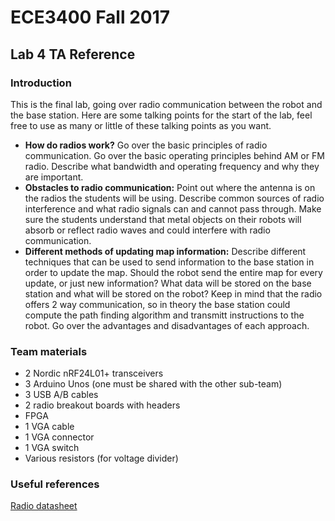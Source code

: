 # ECE3400 Fall 2017
## Lab 4 TA Reference
### Introduction
This is the final lab, going over radio communication between the robot and the base station. Here are some talking points for the start of the lab, feel free to use as many or little of these talking points as you want.
* **How do radios work?** Go over the basic principles of radio communication. Go over the basic operating principles behind AM or FM radio. Describe what bandwidth and operating frequency and why they are important.
* **Obstacles to radio communication:** Point out where the antenna is on the radios the students will be using. Describe common sources of radio interference and what radio signals can and cannot pass through. Make sure the students understand that metal objects on their robots will absorb or reflect radio waves and could interfere with radio communication.
* **Different methods of updating map information:** Describe different techniques that can be used to send information to the base station in order to update the map. Should the robot send the entire map for every update, or just new information? What data will be stored on the base station and what will be stored on the robot? Keep in mind that the radio offers 2 way communication, so in theory the base station could compute the path finding algorithm and transmitt instructions to the robot. Go over the advantages and disadvantages of each approach.
### Team materials
* 2 Nordic nRF24L01+ transceivers
* 3 Arduino Unos (one must be shared with the other sub-team)
* 3 USB A/B cables
* 2 radio breakout boards with headers
* FPGA
* 1 VGA cable
* 1 VGA connector
* 1 VGA switch
* Various resistors (for voltage divider)

### Useful references
[Radio datasheet](images/Radio_Datasheet.pdf)
